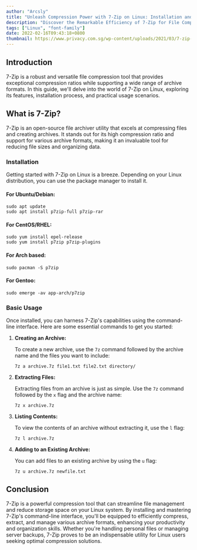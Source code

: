 ```yaml
---
author: "Arcsly"
title: "Unleash Compression Power with 7-Zip on Linux: Installation and Usage Guide"
description: "Discover the Remarkable Efficiency of 7-Zip for File Compression and Extraction on the Linux Platform. and learn how to use!"
tags: ["Linux", "font-family"]
date: 2022-02-16T09:43:18+0800
thumbnail: https://www.privacy.com.sg/wp-content/uploads/2021/03/7-zip-linux-1536x768.jpg
---
```


## Introduction

7-Zip is a robust and versatile file compression tool that provides exceptional compression ratios while supporting a wide range of archive formats. In this guide, we'll delve into the world of 7-Zip on Linux, exploring its features, installation process, and practical usage scenarios.

## What is 7-Zip?

7-Zip is an open-source file archiver utility that excels at compressing files and creating archives. It stands out for its high compression ratio and support for various archive formats, making it an invaluable tool for reducing file sizes and organizing data.

### Installation

Getting started with 7-Zip on Linux is a breeze. Depending on your Linux distribution, you can use the package manager to install it.

#### For Ubuntu/Debian:

```shell
sudo apt update
sudo apt install p7zip-full p7zip-rar
```

#### For CentOS/RHEL:

```shell
sudo yum install epel-release
sudo yum install p7zip p7zip-plugins
```

#### For Arch based:

```shell
sudo pacman -S p7zip
```

#### For Gentoo:

```shell
sudo emerge -av app-arch/p7zip
```

### Basic Usage

Once installed, you can harness 7-Zip's capabilities using the command-line interface. Here are some essential commands to get you started:

1. **Creating an Archive:**

   To create a new archive, use the `7z` command followed by the archive name and the files you want to include:

   ```shell
   7z a archive.7z file1.txt file2.txt directory/
   ```

2. **Extracting Files:**

   Extracting files from an archive is just as simple. Use the `7z` command followed by the `x` flag and the archive name:

   ```shell
   7z x archive.7z
   ```

3. **Listing Contents:**

   To view the contents of an archive without extracting it, use the `l` flag:

   ```shell
   7z l archive.7z
   ```

4. **Adding to an Existing Archive:**

   You can add files to an existing archive by using the `u` flag:

   ```shell
   7z u archive.7z newfile.txt
   ```

## Conclusion

7-Zip is a powerful compression tool that can streamline file management and reduce storage space on your Linux system. By installing and mastering 7-Zip's command-line interface, you'll be equipped to efficiently compress, extract, and manage various archive formats, enhancing your productivity and organization skills. Whether you're handling personal files or managing server backups, 7-Zip proves to be an indispensable utility for Linux users seeking optimal compression solutions.